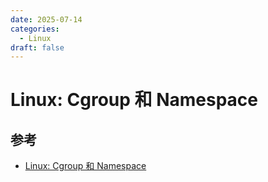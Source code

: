 ```yaml
---
date: 2025-07-14
categories:
  - Linux
draft: false
---
```


# Linux: Cgroup 和 Namespace



## 参考
- [Linux: Cgroup 和 Namespace](https://xigang.github.io/2018/10/14/namespace-md/)